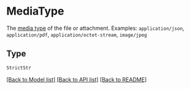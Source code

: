 # MediaType

The [media type](https://www.iana.org/assignments/media-types/media-types.xhtml) of the file or attachment.
Examples: `application/json`, `application/pdf`, `application/octet-stream`, `image/jpeg`


## Type
```python
StrictStr
```


[[Back to Model list]](../../../README.md#models-v1-link) [[Back to API list]](../../README.md#documentation-for-api-endpoints) [[Back to README]](../../README.md)
